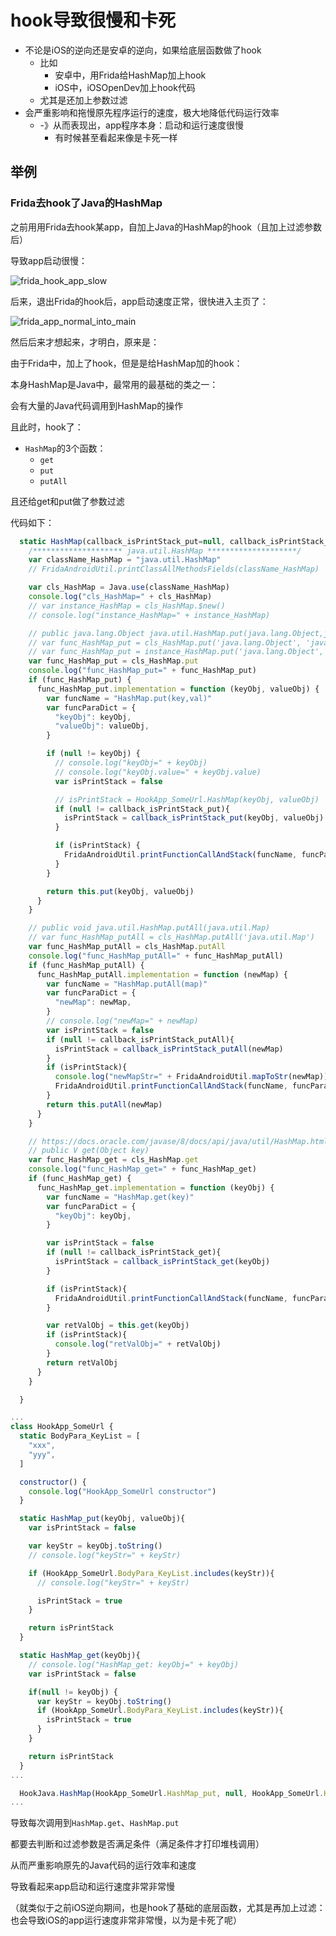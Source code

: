 # hook导致很慢和卡死

* 不论是iOS的逆向还是安卓的逆向，如果给底层函数做了hook
  * 比如
    * 安卓中，用Frida给HashMap加上hook
    * iOS中，iOSOpenDev加上hook代码
  * 尤其是还加上参数过滤
* 会严重影响和拖慢原先程序运行的速度，极大地降低代码运行效率
  * -》从而表现出，app程序本身：启动和运行速度很慢
    * 有时候甚至看起来像是卡死一样

## 举例

### Frida去hook了Java的HashMap

之前用用Frida去hook某app，自加上Java的HashMap的hook（且加上过滤参数后）

导致app启动很慢：

![frida_hook_app_slow](../assets/img/frida_hook_app_slow.jpg)

后来，退出Frida的hook后，app启动速度正常，很快进入主页了：

![frida_app_normal_into_main](../assets/img/frida_app_normal_into_main.jpg)

然后后来才想起来，才明白，原来是：

由于Frida中，加上了hook，但是是给HashMap加的hook：

本身HashMap是Java中，最常用的最基础的类之一：

会有大量的Java代码调用到HashMap的操作

且此时，hook了：

* `HashMap`的3个函数：
  * `get`
  * `put`
  * `putAll`

且还给get和put做了参数过滤

代码如下：

```js
  static HashMap(callback_isPrintStack_put=null, callback_isPrintStack_putAll=null, callback_isPrintStack_get=null) {
    /******************** java.util.HashMap ********************/
    var className_HashMap = "java.util.HashMap"
    // FridaAndroidUtil.printClassAllMethodsFields(className_HashMap)

    var cls_HashMap = Java.use(className_HashMap)
    console.log("cls_HashMap=" + cls_HashMap)
    // var instance_HashMap = cls_HashMap.$new()
    // console.log("instance_HashMap=" + instance_HashMap)

    // public java.lang.Object java.util.HashMap.put(java.lang.Object,java.lang.Object)
    // var func_HashMap_put = cls_HashMap.put('java.lang.Object', 'java.lang.Object')
    // var func_HashMap_put = instance_HashMap.put('java.lang.Object', 'java.lang.Object')
    var func_HashMap_put = cls_HashMap.put
    console.log("func_HashMap_put=" + func_HashMap_put)
    if (func_HashMap_put) {
      func_HashMap_put.implementation = function (keyObj, valueObj) {
        var funcName = "HashMap.put(key,val)"
        var funcParaDict = {
          "keyObj": keyObj,
          "valueObj": valueObj,
        }

        if (null != keyObj) {
          // console.log("keyObj=" + keyObj)
          // console.log("keyObj.value=" + keyObj.value)
          var isPrintStack = false

          // isPrintStack = HookApp_SomeUrl.HashMap(keyObj, valueObj)
          if (null != callback_isPrintStack_put){
            isPrintStack = callback_isPrintStack_put(keyObj, valueObj)
          }

          if (isPrintStack) {
            FridaAndroidUtil.printFunctionCallAndStack(funcName, funcParaDict)
          }
        }

        return this.put(keyObj, valueObj)
      }
    }

    // public void java.util.HashMap.putAll(java.util.Map)
    // var func_HashMap_putAll = cls_HashMap.putAll('java.util.Map')
    var func_HashMap_putAll = cls_HashMap.putAll
    console.log("func_HashMap_putAll=" + func_HashMap_putAll)
    if (func_HashMap_putAll) {
      func_HashMap_putAll.implementation = function (newMap) {
        var funcName = "HashMap.putAll(map)"
        var funcParaDict = {
          "newMap": newMap,
        }
        // console.log("newMap=" + newMap)
        var isPrintStack = false
        if (null != callback_isPrintStack_putAll){
          isPrintStack = callback_isPrintStack_putAll(newMap)
        }
        if (isPrintStack){
          console.log("newMapStr=" + FridaAndroidUtil.mapToStr(newMap))
          FridaAndroidUtil.printFunctionCallAndStack(funcName, funcParaDict)
        }
        return this.putAll(newMap)
      }
    }

    // https://docs.oracle.com/javase/8/docs/api/java/util/HashMap.html#get-java.lang.Object-
    // public V get(Object key)
    var func_HashMap_get = cls_HashMap.get
    console.log("func_HashMap_get=" + func_HashMap_get)
    if (func_HashMap_get) {
      func_HashMap_get.implementation = function (keyObj) {
        var funcName = "HashMap.get(key)"
        var funcParaDict = {
          "keyObj": keyObj,
        }

        var isPrintStack = false
        if (null != callback_isPrintStack_get){
          isPrintStack = callback_isPrintStack_get(keyObj)
        }

        if (isPrintStack){
          FridaAndroidUtil.printFunctionCallAndStack(funcName, funcParaDict)
        }

        var retValObj = this.get(keyObj)
        if (isPrintStack){
          console.log("retValObj=" + retValObj)
        }
        return retValObj
      }
    }

  }

...
class HookApp_SomeUrl {
  static BodyPara_KeyList = [
    "xxx",
    "yyy",
  ]

  constructor() {
    console.log("HookApp_SomeUrl constructor")
  }

  static HashMap_put(keyObj, valueObj){
    var isPrintStack = false

    var keyStr = keyObj.toString()
    // console.log("keyStr=" + keyStr)

    if (HookApp_SomeUrl.BodyPara_KeyList.includes(keyStr)){
      // console.log("keyStr=" + keyStr)

      isPrintStack = true
    }

    return isPrintStack
  }

  static HashMap_get(keyObj){
    // console.log("HashMap_get: keyObj=" + keyObj)
    var isPrintStack = false

    if(null != keyObj) {
      var keyStr = keyObj.toString()
      if (HookApp_SomeUrl.BodyPara_KeyList.includes(keyStr)){
        isPrintStack = true
      }  
    }

    return isPrintStack
  }
...

  HookJava.HashMap(HookApp_SomeUrl.HashMap_put, null, HookApp_SomeUrl.HashMap_get)
...
```

导致每次调用到`HashMap.get`、`HashMap.put`

都要去判断和过滤参数是否满足条件（满足条件才打印堆栈调用）

从而严重影响原先的Java代码的运行效率和速度

导致看起来app启动和运行速度非常非常慢

（就类似于之前iOS逆向期间，也是hook了基础的底层函数，尤其是再加上过滤：也会导致iOS的app运行速度非常非常慢，以为是卡死了呢）
